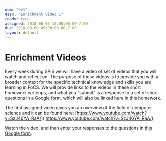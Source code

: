 ```yaml
---
num: "ev1"
desc: "Enrichment Video 1"
ready: true
assigned: 2018-08-05 15:00:00.00-7:00
due: 2018-08-09 09:00:00.00-7:00
layout: default
---
```


# Enrichment Videos

Every week during SPIS we will have a video of set of videos that you will watch and reflect on.  The purpose of these videos is to provide you with a broader context for the specific technical knowledge and skills you are learning in FoCS.   We will provide links to the videos in these short homework writeups, and what you "submit" is a response to a set of short questions in a Google form, which will also be linked here in this homework.

The first assigned video gives you an overview of the field of computer science and it can be found here:
[https://www.youtube.com/watch?v=SzJ46YA_RaA/](
https://www.youtube.com/watch?v=SzJ46YA_RaA/).


Watch the video, and then enter your responses to the questions in [this Google form](https://goo.gl/forms/HYpffhEsu1AMA5TC2).

